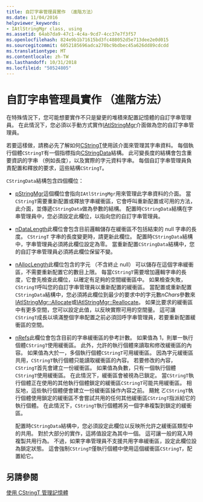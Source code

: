 ```yaml
---
title: 自訂字串管理員實作 （進階方法）
ms.date: 11/04/2016
helpviewer_keywords:
- IAtlStringMgr class, using
ms.assetid: 64ab7da9-47c1-4c4a-9cd7-4cc37e7f3f57
ms.openlocfilehash: 824e9b1b71615bd3fc488052d5e713dee2e0d015
ms.sourcegitcommit: 6052185696adca270bc9bdbec45a626dd89cdcdd
ms.translationtype: MT
ms.contentlocale: zh-TW
ms.lasthandoff: 10/31/2018
ms.locfileid: "50524805"
---
```

# <a name="implementation-of-a-custom-string-manager-advanced-method"></a>自訂字串管理員實作 （進階方法）

在特殊情況下，您可能想要實作不只是變更的堆積來配置記憶體的自訂字串管理員。 在此情況下，您必須以手動方式實作[IAtlStringMgr](../atl-mfc-shared/reference/iatlstringmgr-class.md)介面做為您的自訂字串管理員。

若要這樣做，請務必先了解如何[CStringT](../atl-mfc-shared/reference/cstringt-class.md)使用該介面來管理其字串資料。 每個執行個體`CStringT`有一個指標指向[CStringData](../atl-mfc-shared/reference/cstringdata-class.md)結構。 此可變長度的結構會包含重要資訊的字串 （例如長度），以及實際的字元資料字串。 每個自訂字串管理員負責配置和釋放的要求，這些結構`CStringT`。

`CStringData`結構包含四個欄位：

- [pStringMgr](../atl-mfc-shared/reference/cstringdata-class.md#pstringmgr)這個欄位會指向`IAtlStringMgr`用來管理此字串資料的介面。 當`CStringT`需要重新配置或釋放字串緩衝區，它會呼叫重新配置或可用的方法，此介面，並傳遞`CStringData`做為參數的結構。 配置時`CStringData`結構在字串管理員中，您必須設定此欄位，以指向您的自訂字串管理員。

- [nDataLength](../atl-mfc-shared/reference/cstringdata-class.md#ndatalength)此欄位會包含目前邏輯儲存在緩衝區不包括結束的 null 字串的長度。 `CStringT` 字串的長度變更時，請更新此欄位。 配置時`CStringData`結構中，字串管理員必須將此欄位設定為零。 當重新配置`CStringData`結構中，您的自訂字串管理員必須將此欄位保留不變。

- [nAllocLength](../atl-mfc-shared/reference/cstringdata-class.md#nalloclength)此欄位包含的字元 （不含終止 null） 可以儲存在這個字串緩衝區，不需要重新配置它的數目上限。 每當`CStringT`需要增加邏輯字串的長度，它會先檢查此欄位，以確定有足夠的空間緩衝區中。 如果檢查失敗，`CStringT`呼叫您的自訂字串管理員以重新配置的緩衝區。 當配置或重新配置`CStringData`結構中，您必須將此欄位到最少的要求中的字元數*nChars*參數來[IAtlStringMgr::Allocate](../atl-mfc-shared/reference/iatlstringmgr-class.md#allocate)或[IAtlStringMgr::Reallocate](../atl-mfc-shared/reference/iatlstringmgr-class.md#reallocate)。 如果比要求的緩衝區中有更多空間，您可以設定此值，以反映實際可用的空間量。 這可讓`CStringT`成長以填滿整個字串配置之前必須回呼字串管理員，若要重新配置緩衝區的空間。

- [nRefs](../atl-mfc-shared/reference/cstringdata-class.md#nrefs)此欄位會包含目前的字串緩衝區的參考計數。 如果值為 1，則單一執行個體`CStringT`使用緩衝區。 此外，允許的執行個體來讀取和修改緩衝區的內容。 如果值為大於一，多個執行個體`CStringT`可用緩衝區。 因為字元緩衝區共用，`CStringT`執行個體只能讀取緩衝區的內容。 若要修改的內容，`CStringT`首先會建立一份緩衝區。 如果值為負數，只有一個執行個體`CStringT`使用緩衝區。 在此情況下，緩衝區會被視為已鎖定。 當`CStringT`執行個體正在使用的其他執行個體鎖定的緩衝區`CStringT`可能共用緩衝區。 相反地，這些執行個體便會建立一份緩衝區操作內容之前。 颾魤 ㄛ`CStringT`執行個體使用鎖定的緩衝區不會嘗試共用的任何其他緩衝區`CStringT`指派給它的執行個體。 在此情況下，`CStringT`執行個體將另一個字串複製到鎖定的緩衝區。

   配置時`CStringData`結構中，您必須設定此欄位以反映所允許之緩衝區類型中的共用。 對於大部分的實作，這將值設定為其中一個。 這可讓一般的寫入時複製共用行為。 不過，如果字串管理員不支援共用字串緩衝區，設定此欄位設為鎖定狀態。 這會強制`CStringT`僅執行個體中使用這個緩衝區`CStringT`，配置給它。

## <a name="see-also"></a>另請參閱

[使用 CStringT 管理記憶體](../atl-mfc-shared/memory-management-with-cstringt.md)

